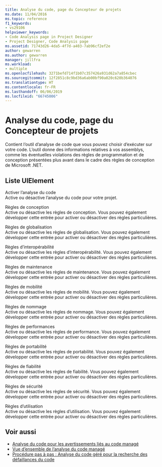 ```yaml
---
title: Analyse du code, page du Concepteur de projets
ms.date: 11/04/2016
ms.topic: reference
f1_keywords:
- vs29106
helpviewer_keywords:
- Code Analysis page in Project Designer
- Project Designer, Code Analysis page
ms.assetid: 71743d26-4da5-4f7d-a403-7ab96cf2ef2e
author: gewarren
ms.author: gewarren
manager: jillfra
ms.workload:
- multiple
ms.openlocfilehash: 3271befd714f1b07c357426a931d62a7a854cbec
ms.sourcegitcommit: 12f2851c8c9bd36a6ab00bf90a020c620b364076
ms.translationtype: HT
ms.contentlocale: fr-FR
ms.lasthandoff: 06/06/2019
ms.locfileid: "66745006"
---
```

# <a name="code-analysis-project-designer"></a>Analyse du code, page du Concepteur de projets

Contient l’outil d’analyse de code que vous pouvez choisir d’exécuter sur votre code. L’outil donne des informations relatives à vos assemblys, comme les éventuelles violations des règles de programmation et de conception présentées plus avant dans le cadre des règles de conception de Microsoft .NET.

## <a name="uielement-list"></a>Liste UIElement

 Activer l’analyse du code\
 Active ou désactive l’analyse du code pour votre projet.

 Règles de conception\
 Active ou désactive les règles de conception. Vous pouvez également développer cette entrée pour activer ou désactiver des règles particulières.

 Règles de globalisation\
 Active ou désactive les règles de globalisation. Vous pouvez également développer cette entrée pour activer ou désactiver des règles particulières.

 Règles d’interopérabilité\
 Active ou désactive les règles d’interopérabilité. Vous pouvez également développer cette entrée pour activer ou désactiver des règles particulières.

 Règles de maintenance\
 Active ou désactive les règles de maintenance. Vous pouvez également développer cette entrée pour activer ou désactiver des règles particulières.

 Règles de mobilité\
 Active ou désactive les règles de mobilité. Vous pouvez également développer cette entrée pour activer ou désactiver des règles particulières.

 Règles de nommage\
 Active ou désactive les règles de nommage. Vous pouvez également développer cette entrée pour activer ou désactiver des règles particulières.

 Règles de performances\
 Active ou désactive les règles de performance. Vous pouvez également développer cette entrée pour activer ou désactiver des règles particulières.

 Règles de portabilité\
 Active ou désactive les règles de portabilité. Vous pouvez également développer cette entrée pour activer ou désactiver des règles particulières.

 Règles de fiabilité\
 Active ou désactive les règles de fiabilité. Vous pouvez également développer cette entrée pour activer ou désactiver des règles particulières.

 Règles de sécurité\
 Active ou désactive les règles de sécurité. Vous pouvez également développer cette entrée pour activer ou désactiver des règles particulières.

 Règles d’utilisation\
 Active ou désactive les règles d’utilisation. Vous pouvez également développer cette entrée pour activer ou désactiver des règles particulières.

## <a name="see-also"></a>Voir aussi

- [Analyse du code pour les avertissements liés au code managé](../../code-quality/code-analysis-for-managed-code-warnings.md)
- [Vue d’ensemble de l’analyse du code managé](../../code-quality/code-analysis-for-managed-code-overview.md)
- [Procédure pas à pas : Analyse du code géré pour la recherche des défaillances du code](../../code-quality/walkthrough-analyzing-managed-code-for-code-defects.md)